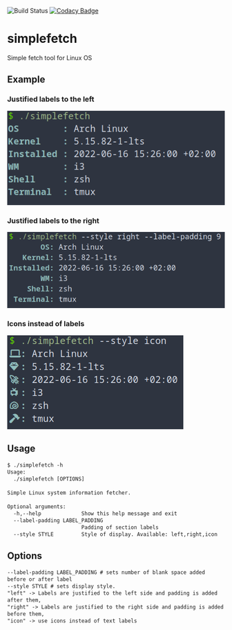 ![Build Status](https://github.com/Kryszak/simplefetch/actions/workflows/test.yml/badge.svg)
[![Codacy Badge](https://app.codacy.com/project/badge/Grade/434b82531d904a0a8289edb0c5e3af46)](https://www.codacy.com/gh/Kryszak/simplefetch/dashboard?utm_source=github.com&amp;utm_medium=referral&amp;utm_content=Kryszak/simplefetch&amp;utm_campaign=Badge_Grade)

# simplefetch
Simple fetch tool for Linux OS

## Example
### Justified labels to the left
![Left-justified](./examples/style_left.png)
### Justified labels to the right
![Right-justified](./examples/style_right.png)
### Icons instead of labels
![Icons](./examples/style_icon.png)

## Usage
```
$ ./simplefetch -h
Usage:
  ./simplefetch [OPTIONS]

Simple Linux system information fetcher.

Optional arguments:
  -h,--help             Show this help message and exit
  --label-padding LABEL_PADDING
                        Padding of section labels
  --style STYLE         Style of display. Available: left,right,icon
```

## Options
```
--label-padding LABEL_PADDING # sets number of blank space added before or after label
--style STYLE # sets display style. 
"left" -> Labels are justified to the left side and padding is added after them,
"right" -> Labels are justified to the right side and padding is added before them,
"icon" -> use icons instead of text labels
```

